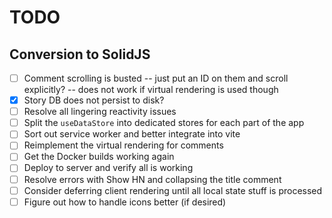 # TODO

## Conversion to SolidJS

- [ ] Comment scrolling is busted -- just put an ID on them and scroll explicitly? -- does not work if virtual rendering is used though
- [x] Story DB does not persist to disk?
- [ ] Resolve all lingering reactivity issues
- [ ] Split the `useDataStore` into dedicated stores for each part of the app
- [ ] Sort out service worker and better integrate into vite
- [ ] Reimplement the virtual rendering for comments
- [ ] Get the Docker builds working again
- [ ] Deploy to server and verify all is working
- [ ] Resolve errors with Show HN and collapsing the title comment
- [ ] Consider deferring client rendering until all local state stuff is processed
- [ ] Figure out how to handle icons better (if desired)
